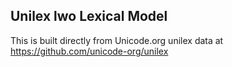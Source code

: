 Unilex lwo Lexical Model
----------------------

This is built directly from Unicode.org unilex data at
https://github.com/unicode-org/unilex
